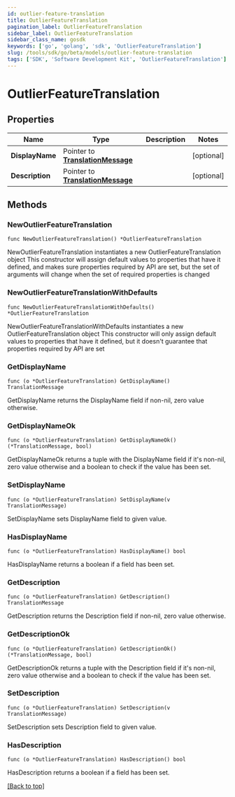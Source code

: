 ```yaml
---
id: outlier-feature-translation
title: OutlierFeatureTranslation
pagination_label: OutlierFeatureTranslation
sidebar_label: OutlierFeatureTranslation
sidebar_class_name: gosdk
keywords: ['go', 'golang', 'sdk', 'OutlierFeatureTranslation'] 
slug: /tools/sdk/go/beta/models/outlier-feature-translation
tags: ['SDK', 'Software Development Kit', 'OutlierFeatureTranslation']
---
```


# OutlierFeatureTranslation

## Properties

Name | Type | Description | Notes
------------ | ------------- | ------------- | -------------
**DisplayName** | Pointer to [**TranslationMessage**](TranslationMessage) |  | [optional] 
**Description** | Pointer to [**TranslationMessage**](TranslationMessage) |  | [optional] 

## Methods

### NewOutlierFeatureTranslation

`func NewOutlierFeatureTranslation() *OutlierFeatureTranslation`

NewOutlierFeatureTranslation instantiates a new OutlierFeatureTranslation object
This constructor will assign default values to properties that have it defined,
and makes sure properties required by API are set, but the set of arguments
will change when the set of required properties is changed

### NewOutlierFeatureTranslationWithDefaults

`func NewOutlierFeatureTranslationWithDefaults() *OutlierFeatureTranslation`

NewOutlierFeatureTranslationWithDefaults instantiates a new OutlierFeatureTranslation object
This constructor will only assign default values to properties that have it defined,
but it doesn't guarantee that properties required by API are set

### GetDisplayName

`func (o *OutlierFeatureTranslation) GetDisplayName() TranslationMessage`

GetDisplayName returns the DisplayName field if non-nil, zero value otherwise.

### GetDisplayNameOk

`func (o *OutlierFeatureTranslation) GetDisplayNameOk() (*TranslationMessage, bool)`

GetDisplayNameOk returns a tuple with the DisplayName field if it's non-nil, zero value otherwise
and a boolean to check if the value has been set.

### SetDisplayName

`func (o *OutlierFeatureTranslation) SetDisplayName(v TranslationMessage)`

SetDisplayName sets DisplayName field to given value.

### HasDisplayName

`func (o *OutlierFeatureTranslation) HasDisplayName() bool`

HasDisplayName returns a boolean if a field has been set.

### GetDescription

`func (o *OutlierFeatureTranslation) GetDescription() TranslationMessage`

GetDescription returns the Description field if non-nil, zero value otherwise.

### GetDescriptionOk

`func (o *OutlierFeatureTranslation) GetDescriptionOk() (*TranslationMessage, bool)`

GetDescriptionOk returns a tuple with the Description field if it's non-nil, zero value otherwise
and a boolean to check if the value has been set.

### SetDescription

`func (o *OutlierFeatureTranslation) SetDescription(v TranslationMessage)`

SetDescription sets Description field to given value.

### HasDescription

`func (o *OutlierFeatureTranslation) HasDescription() bool`

HasDescription returns a boolean if a field has been set.


[[Back to top]](#) 


